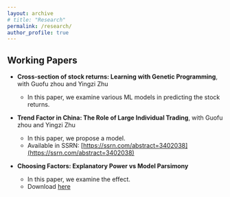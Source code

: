 ```yaml
---
layout: archive
# title: "Research"
permalink: /research/
author_profile: true
---
```



Working Papers
----

+ **Cross-section of stock returns: Learning with Genetic Programming**, with Guofu zhou and Yingzi Zhu
  + In this paper, we examine various ML models in predicting the stock returns.

+ **Trend Factor in China: The Role of Large Individual Trading**, with Guofu zhou and Yingzi Zhu
  + In this paper, we propose a model.
  + Available in SSRN: [https://ssrn.com/abstract=3402038](https://ssrn.com/abstract=3402038)

+ **Choosing Factors: Explanatory Power vs Model Parsimony**

  + In this paper, we examine the effect.
  + Download [here](https://yangliu-finance.github.io/files/WorkingPaper.pdf)




